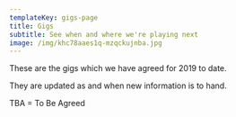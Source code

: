 ```yaml
---
templateKey: gigs-page
title: Gigs
subtitle: See when and where we're playing next
image: /img/khc78aaes1q-mzqckujnba.jpg
---
```

These are the gigs which we have agreed for 2019 to date.

They are updated as and when new information is to hand.

TBA = To Be Agreed

